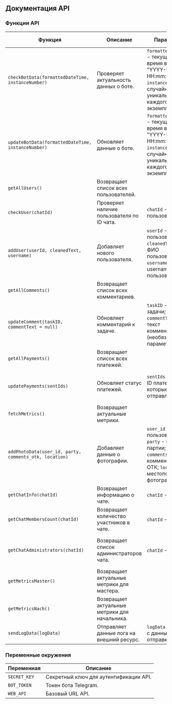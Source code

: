 ## Документация API

### Функции API

| Функция                                                | Описание                                      | Параметры                                                                                                                                               | Возвращаемое значение                                      |
|--------------------------------------------------------|-----------------------------------------------|---------------------------------------------------------------------------------------------------------------------------------------------------------|------------------------------------------------------------|
| `checkBotData(formattedDateTime, instanceNumber)`      | Проверяет актуальность данных о боте.         | `formattedDateTime` - текущая дата и время в формате "YYYY-MM-DD HH:mm:ss"; `instanceNumber` - случайное число, уникальное для каждого экземпляра бота. | Объект с информацией о последнем обновлении данных о боте. |
| `updateBotData(formattedDateTime, instanceNumber)`     | Обновляет данные о боте.                      | `formattedDateTime` - текущая дата и время в формате "YYYY-MM-DD HH:mm:ss"; `instanceNumber` - случайное число, уникальное для каждого экземпляра бота. | Объект с информацией об успешном обновлении данных о боте. |
| `getAllUsers()`                                        | Возвращает список всех пользователей.         |                                                                                                                                                         | Массив объектов с информацией о пользователях.             |
| `checkUser(chatId)`                                    | Проверяет наличие пользователя по ID чата.    | `chatId` - ID чата пользователя.                                                                                                                        | Объект с информацией о пользователе.                       |
| `addUser(userId, cleanedText, username)`               | Добавляет нового пользователя.                | `userId` - ID пользователя; `cleanedText` - ФИО пользователя; `username` - username пользователя.                                                       | Объект с информацией о добавлении пользователя.            |
| `getAllComments()`                                     | Возвращает список всех комментариев.          |                                                                                                                                                         | Массив объектов с информацией о комментариях.              |
| `updateComment(taskID, commentText = null)`            | Обновляет комментарий к задаче.               | `taskID` - ID задачи; `commentText` - текст комментария (необязательный параметр).                                                                      | Объект с информацией об обновлении комментария.            |
| `getAllPayments()`                                     | Возвращает список всех платежей.              |                                                                                                                                                         | Массив объектов с информацией о платежах.                  |
| `updatePayments(sentIds)`                              | Обновляет статус платежей.                    | `sentIds` - массив ID платежей, которые были отправлены.                                                                                                | Объект с информацией об обновлении статуса платежей.       |
| `fetchMetrics()`                                       | Возвращает актуальные метрики.                |                                                                                                                                                         | Массив объектов с данными о метриках.                      |
| `addPhotoData(user_id, party, comments_otk, location)` | Добавляет данные о фотографии.                | `user_id` - ID пользователя; `party` - номер партии; `comments_otk` - комментарий ОТК; `location` - местоположение фотографии.                          | Объект с информацией о добавлении фотографии.              |
| `getChatInfo(chatId)`                                  | Возвращает информацию о чате.                 | `chatId` - ID чата.                                                                                                                                     | Объект с информацией о чате.                               |
| `getChatMembersCount(chatId)`                          | Возвращает количество участников в чате.      | `chatId` - ID чата.                                                                                                                                     | Число участников в чате.                                   |
| `getChatAdministrators(chatId)`                        | Возвращает список администраторов чата.       | `chatId` - ID чата.                                                                                                                                     | Массив объектов с информацией об администраторах чата.     |
| `getMetricsMaster()`                                   | Возвращает актуальные метрики для мастера.    |                                                                                                                                                         | Объект с данными о метриках для мастера.                   |
| `getMetricsNach()`                                     | Возвращает актуальные метрики для начальника. |                                                                                                                                                         | Объект с данными о метриках для начальника.                |
| `sendLogData(logData)`                                 | Отправляет данные лога на внешний ресурс.     | `logData` - объект с данными для отправки в лог.                                                                                                        |                                                            |

### Переменные окружения

| Переменная   | Описание                               |
|--------------|----------------------------------------|
| `SECRET_KEY` | Секретный ключ для аутентификации API. |
| `BOT_TOKEN`  | Токен бота Telegram.                   |
| `WEB_API`    | Базовый URL API.                       |